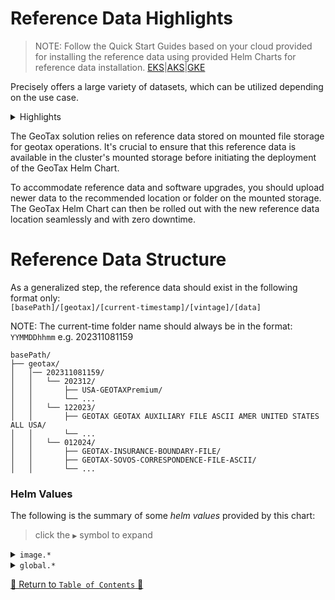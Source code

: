 # Reference Data Highlights

> NOTE: Follow the Quick Start Guides based on your cloud provided for installing the reference data using provided Helm Charts for reference data installation.
[EKS](../charts/eks/reference-data-setup/README.md)|[AKS](../charts/aks/reference-data-setup/README.md)|[GKE](../charts/gke/reference-data-setup/README.md)


Precisely offers a large variety of datasets, which can be utilized depending on the use case.

<details>
<summary>Highlights</summary>

- Highest building level precision. Highest overall building and parcel level precision datasets
- Low Street interpolation percentage.
- Best for address level geocodes for North American and European addresses
- Master Location Data (MLD), our best-in-class, hyper-accurate location reference data with PreciselyID, is now
  available in 11 countries, with more to come!
- Positionally-accurate location datasets delivers highly relevant, consistent context enabling more confident business
  decisions.

</details>

The GeoTax solution relies on reference data stored on mounted file storage for
geotax operations. It's crucial to ensure that this reference data is available in the cluster's mounted
storage before initiating the deployment of the GeoTax Helm Chart.

To accommodate reference data and software upgrades, you should upload newer data to the recommended location or folder
on the mounted storage. The GeoTax Helm Chart can then be rolled out with the new reference data location
seamlessly and with zero downtime.


# Reference Data Structure

As a generalized step, the reference data should exist in the following format only:
<br>`[basePath]/[geotax]/[current-timestamp]/[vintage]/[data]`

NOTE: The current-time folder name should always be in the format: `YYMMDDhhmm` e.g. 202311081159
```
basePath/
├── geotax/
│   │── 202311081159/
│   │   └── 202312/
│   │       ├── USA-GEOTAXPremium/
│   │       └── ...
│   │   └── 122023/
│   │       ├── GEOTAX GEOTAX AUXILIARY FILE ASCII AMER UNITED STATES ALL USA/
│   │       └── ...
│   │   └── 012024/
│   │       ├── GEOTAX-INSURANCE-BOUNDARY-FILE/
│   │       ├── GEOTAX-SOVOS-CORRESPONDENCE-FILE-ASCII/
│   │       └── ...
```

### Helm Values

The following is the summary of some *helm values*
provided by this chart:

> click the `▶` symbol to expand

<details>
<summary><code>image.*</code></summary>

| Parameter          | Description                                              | Default                           |
|--------------------|----------------------------------------------------------|-----------------------------------|
| `image.repository` | the reference-data-extractor container image repository  | `geotax-reference-data-extractor` |
| `image.tag`        | the reference-data-extractor container image version tag | `3.0.2`                           |

<hr>
</details>

<details>
<summary><code>global.*</code></summary>

| Parameter                  | Description                                                | Default                                                                                                                                                                                                                                                                                                                                                                                                                                                                                                                                                                                                                                                                                                                                                                     |
|----------------------------|------------------------------------------------------------|-----------------------------------------------------------------------------------------------------------------------------------------------------------------------------------------------------------------------------------------------------------------------------------------------------------------------------------------------------------------------------------------------------------------------------------------------------------------------------------------------------------------------------------------------------------------------------------------------------------------------------------------------------------------------------------------------------------------------------------------------------------------------------|
| *`global.pdxApiKey`        | the apiKey of your PDX account                             | `pdx-api-key`                                                                                                                                                                                                                                                                                                                                                                                                                                                                                                                                                                                                                                                                                                                                                               |
| *`global.pdxSecret`        | the secret key of your PDX account                         | `pdx-api-secret`                                                                                                                                                                                                                                                                                                                                                                                                                                                                                                                                                                                                                                                                                                                                                            |
| `global.dataConfigMap`     | a Map of reference data to be downloaded against countries | `[\"Vertex L-Series ASCII#United States#All USA#Spectrum Platform Data\",\"Payroll Tax Data#United States#All USA#Spectrum Platform Data\",\"Tax Rate Data ASCII#United States#All USA#Spectrum Platform Data\",\"Sovos Correspondence File ASCII#United States#All USA#Spectrum Platform Data\",\"Vertex O-Series ASCII#United States#All USA#Spectrum Platform Data\",\"GeoTAX Auxiliary File ASCII#United States#All USA#Spectrum Platform Data\",\"GeoTAX Premium Masterfile Monthly#United States#All USA#Spectrum Platform Data\",\"Vertex Q-Series ASCII#United States#All USA#Spectrum Platform Data\",\"Insurance Premium Tax Data#United States#All USA#Spectrum Platform Data\",\"Special Purpose District Data#United States#All USA#Spectrum Platform Data\"]` |

<hr>
</details>

[🔗 Return to `Table of Contents` 🔗](../README.md#components)